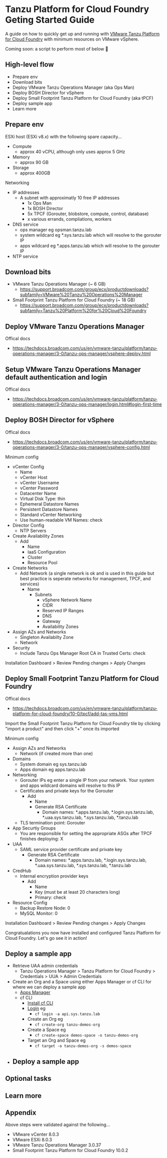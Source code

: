# Tanzu Platform for Cloud Foundry Geting Started Guide

A guide on how to quickly get up and running with [VMware Tanzu Platform for Cloud Foundry](https://www.vmware.com/products/app-platform/runtimes#cloud-foundry) with minimum resources on VMware vSphere.

Coming soon: a script to perform most of below :raised_hands:

## High-level flow
- Prepare env
- Download bits
- Deploy VMware Tanzu Operations Manager (aka Ops Man)
- Deploy BOSH Director for vSphere
- Deploy Small Footprint Tanzu Platform for Cloud Foundry (aka tPCF)
- Deploy sample app
- Learn more

## Prepare env
ESXi host (ESXi v8.x) with the following spare capacity...
- Compute
  - approx 40 vCPU, although only uses approx 5 GHz
- Memory
  - approx 90 GB
- Storage
  - approx 400GB


Networking
- IP addresses
  - A subnet with approximatly 10 free IP addresses
    - 1x Ops Man
    - 1x BOSH Director
    - 5x TPCF (Gorouter, blobstore, compute, control, database)
    - x various errands, compliations, workers
- DNS service
  - ops manager eg opsman.tanzu.lab
  - system wildcard eg *.sys.tanzu.lab which will resolve to the gorouter IP
  - apps wildcard eg *.apps.tanzu.lab which will resolve to the gorouter IP
- NTP service



## Download bits
- VMware Tanzu Operations Manager (~ 6 GB)
	- https://support.broadcom.com/group/ecx/productdownloads?subfamily=VMware%20Tanzu%20Operations%20Manager 
- Small Footprint Tanzu Platform for Cloud Foundry (~ 18 GB)
	- https://support.broadcom.com/group/ecx/productdownloads?subfamily=Tanzu%20Platform%20for%20Cloud%20Foundry  


## Deploy VMware Tanzu Operations Manager
Offical docs
- https://techdocs.broadcom.com/us/en/vmware-tanzu/platform/tanzu-operations-manager/3-0/tanzu-ops-manager/vsphere-deploy.html


## Setup VMware Tanzu Operations Manager default authentication and login
Offical docs
- https://techdocs.broadcom.com/us/en/vmware-tanzu/platform/tanzu-operations-manager/3-0/tanzu-ops-manager/login.html#login-first-time


## Deploy BOSH Director for vSphere
Offical docs
- https://techdocs.broadcom.com/us/en/vmware-tanzu/platform/tanzu-operations-manager/3-0/tanzu-ops-manager/vsphere-config.html

Minimum config
- vCenter Config
  - Name
  - vCenter Host
  - vCenter Username
  - vCenter Password
  - Datacenter Name
  - Virtual Disk Type: thin
  - Ephemeral Datastore Names
  - Persistent Datastore Names
  - Standard vCenter Networking
  - Use human-readable VM Names: check
- Director Config
  - NTP Servers
- Create Availability Zones
  - Add
    - Name
    - IaaS Configuration
    - Cluster
    - Resource Pool
- Create Networks
  - Add Network (a single network is ok and is used in this guide but best practice is seperate networks for management, TPCF, and services)
    - Name
      - Subnets
        - vSphere Network Name
        - CIDR
        - Reserved IP Ranges
        - DNS
        - Gateway
        - Availability Zones
- Assign AZs and Networks
  - Singleton Availabilty Zone
  - Network
- Security
  - Include Tanzu Ops Manager Root CA in Trusted Certs: check

Installation Dashboard > Review Pending changes > Apply Changes

## Deploy Small Footprint Tanzu Platform for Cloud Foundry
Offical docs
- https://techdocs.broadcom.com/us/en/vmware-tanzu/platform/tanzu-platform-for-cloud-foundry/10-0/tpcf/add-tas-vms.html

Import the Small Footprint Tanzu Platform for Cloud Foundry tile by clicking "import a product" and then click "+" once its imported

Minimum config
- Assign AZs and Networks
  - Network (if created more than one)
- Domains
  - System domain eg sys.tanzu.lab
  - Apps domain eg apps.tanzu.lab
- Networking
  - Gorouter IPs eg enter a single IP from your network. Your system and apps wildcard domains will resolve to this IP
  - Certificates and private keys for the Gorouter
    - Add
      - Name
      - Generate RSA Certificate
        - Domain names: *.apps.tanzu.lab, *.login.sys.tanzu.lab, *.uaa.sys.tanzu.lab, *.sys.tanzu.lab, *.tanzu.lab
  - TLS termination point: Gorouter
- App Securtiy Groups
  - You are responsible for setting the appropriate ASGs after TPCF finishes deploying: X
- UAA
  - SAML service provider certificate and private key
    - Generate RSA Certificate
      - Domain names: *.apps.tanzu.lab, *.login.sys.tanzu.lab, *.uaa.sys.tanzu.lab, *.sys.tanzu.lab, *.tanzu.lab
- CredHub
  - Internal encryption provider keys
    - Add 
      - Name
      - Key (must be at least 20 characters long)
      - Primary: check
- Resource Config
  - Backup Restore Node: 0
  - MySQL Monitor: 0

Installation Dashboard > Review Pending changes > Apply Changes

Congratualations you now have installed and configured Tanzu Platform for Cloud Foundry. Let's go see it in action!


## Deploy a sample app
- Retrieve UAA admin credentials
  - Tanzu Operations Manager > Tanzu Platform for Cloud Foundry > Credentials > UUA > Admin Credentials
- Create an Org and a Space using either Apps Manager or cf CLI for where we can deploy a sample app
  - [Apps Manager ](https://techdocs.broadcom.com/us/en/vmware-tanzu/platform/tanzu-platform-for-cloud-foundry/10-0/tpcf/console-login.html)
  - cf CLI
    - [Install cf CLI](https://techdocs.broadcom.com/us/en/vmware-tanzu/platform/tanzu-platform-for-cloud-foundry/10-0/tpcf/install-go-cli.html)
    - [Login](https://techdocs.broadcom.com/us/en/vmware-tanzu/platform/tanzu-platform-for-cloud-foundry/10-0/tpcf/getting-started.html) eg
      - `cf login -a api.sys.tanzu.lab`
    - Create an Org eg
      - `cf create-org tanzu-demos-org`
    - Create a Space eg
      - `cf create-space demos-space -o tanzu-demos-org`
    - Target an Org and Space eg
      - `cf target -o tanzu-demos-org -s demos-space`
- Deploy a sample app
  - 


 
## Optional tasks



## Learn more


## Appendix
Above steps were validated against the following...
- VMware vCenter 8.0.3
- VMware ESXi 8.0.3
- VMware Tanzu Operations Manager 3.0.37
- Small Footprint Tanzu Platform for Cloud Foundry 10.0.2
